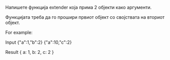 Напишете функција extender која прима 2 објекти како аргументи.

Функцијата треба да го прошири првиот објект со својствата на вториот објект.

For example:

Input
{"a":1,"b":2}
{"a":10,"c":2}

Result
{ a: 1, b: 2, c: 2 }

